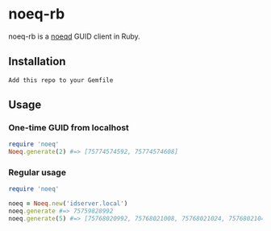 # noeq-rb

noeq-rb is a [noeqd](https://github.com/shopify/noeqd) GUID client in Ruby.

## Installation

```
Add this repo to your Gemfile
```

## Usage

### One-time GUID from localhost

```ruby
require 'noeq'
Noeq.generate(2) #=> [75774574592, 75774574608]
```

### Regular usage

```ruby
require 'noeq'

noeq = Noeq.new('idserver.local')
noeq.generate #=> 75759828992
noeq.generate(5) #=> [75768020992, 75768021008, 75768021024, 75768021040, 75768021056]
```

